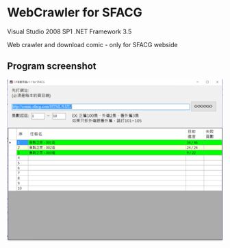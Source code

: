 # WebCrawler for SFACG

Visual Studio 2008 SP1
.NET Framework 3.5

Web crawler and download comic - only for SFACG webside


## Program screenshot

![WebCrawler app screenshot](/Images/home.png)

